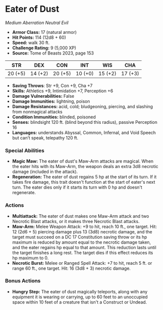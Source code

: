 # Eater of Dust

*Medium* *Aberration* *Neutral Evil*

- **Armor Class:** 17 (natural armor)
- **Hit Points:** 114 (12d8 + 60)
- **Speed:** walk 30 ft.
- **Challenge Rating:** 9 (5,000 XP)
- **Source:** Tome of Beasts 2023, page 153

| STR | DEX | CON | INT | WIS | CHA |
| --- | --- | --- | --- | --- | --- |
| 20 (+5) | 14 (+2) | 20 (+5) | 10 (+0) | 15 (+2) | 17 (+3) |

- **Saving Throws**: Str +9, Con +9, Cha +7
- **Skills:** Athletics +9, Intimidation +7, Perception +6
- **Damage Vulnerabilities:** False
- **Damage Immunities:** lightning, poison
- **Damage Resistances:** acid, cold; bludgeoning, piercing, and slashing from nonmagical attacks
- **Condition Immunities:** blinded, poisoned
- **Senses:** blindsight 120 ft. (blind beyond this radius), passive Perception 16
- **Languages:** understands Abyssal, Common, Infernal, and Void Speech but can’t speak, telepathy 120 ft.

### Special Abilities

- **Magic Maw:** The eater of dust's Maw-Arm attacks are magical. When the eater hits with its Maw-Arm, the weapon deals an extra 3d8 necrotic damage (included in the attack).
- **Regeneration:** The eater of dust regains 5 hp at the start of its turn. If it takes fire damage, this trait doesn't function at the start of eater's next turn. The eater dies only if it starts its turn with 0 hp and doesn't regenerate.

### Actions

- **Multiattack:** The eater of dust makes one Maw-Arm attack and two Necrotic Blast attacks, or it makes three Necrotic Blast attacks.
- **Maw-Arm:** Melee Weapon Attack: +9 to hit, reach 10 ft., one target. Hit: 12 (2d6 + 5) piercing damage plus 13 (3d8) necrotic damage, and the target must succeed on a DC 17 Constitution saving throw or its hp maximum is reduced by amount equal to the necrotic damage taken, and the eater regains hp equal to that amount. This reduction lasts until the target finishes a long rest. The target dies if this effect reduces its hp maximum to 0.
- **Necrotic Burst:** Melee or Ranged Spell Attack: +7 to hit, reach 5 ft. or range 60 ft., one target. Hit: 16 (3d8 + 3) necrotic damage.

### Bonus Actions

- **Hungry Step:** The eater of dust magically teleports, along with any equipment it is wearing or carrying, up to 60 feet to an unoccupied space within 10 feet of a creature that isn't a Construct or Undead.
